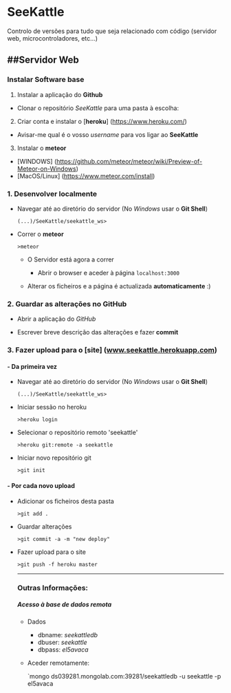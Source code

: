 # SeeKattle
Controlo de versões para tudo que seja relacionado com código (servidor web, microcontroladores, etc...)

##Servidor Web
-----------


### Instalar Software base

1. Instalar a aplicação do **Github**
  - Clonar o repositório *SeeKattle* para uma pasta à escolha:

2. Criar conta e instalar o [**heroku**] (https://www.heroku.com/)
  - Avisar-me qual é o vosso *username* para vos ligar ao **SeeKattle**

3. Instalar o **meteor** 
  - [WINDOWS] (https://github.com/meteor/meteor/wiki/Preview-of-Meteor-on-Windows)
  - [MacOS/Linux] (https://www.meteor.com/install)
  
### 1. Desenvolver localmente

- Navegar até ao diretório do servidor (No *Windows* usar o **Git Shell**)

  `(...)/SeeKattle/seekattle_ws>`

- Correr o **meteor**
  
  `>meteor`
  
  * O Servidor está agora a correr 
  
    - Abrir o browser e aceder à página `localhost:3000`
    
  * Alterar os ficheiros e a página é actualizada **automaticamente** :)
  
### 2. Guardar as alterações no **GitHub**

  - Abrir a aplicação do *GitHub*
  
  - Escrever breve descrição das alterações e fazer **commit**

### 3. Fazer upload para o [site] (www.seekattle.herokuapp.com)

#### - Da primeira vez
  
- Navegar até ao diretório do servidor (No *Windows* usar o **Git Shell**)

  `(...)/SeeKattle/seekattle_ws>`


- Iniciar sessão no heroku
    
  `>heroku login`
      
- Selecionar o repositório remoto 'seekattle'
    
  `>heroku git:remote -a seekattle`

- Iniciar novo repositório git  
    
  `>git init`
  
#### - Por cada novo upload
  
- Adicionar os ficheiros desta pasta

  `>git add .`

- Guardar alterações 

  `>git commit -a -m "new deploy"`

- Fazer upload para o site

  `>git push -f heroku master`
  
  -------------------
  
  ### Outras Informações:
  
  ##### Acesso à base de dados remota
  - Dados
    - dbname: *seekattledb*
    - dbuser: *seekattle*
    - dbpass: *el5avaca*
  
  - Aceder remotamente:
  
    `mongo ds039281.mongolab.com:39281/seekattledb -u seekattle -p el5avaca 
  
  
  
  
